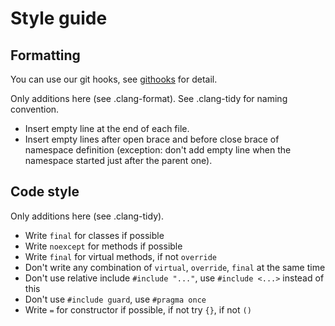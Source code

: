 # Style guide

## Formatting

You can use our git hooks, see [githooks](../.githooks) for detail.

Only additions here (see .clang-format). See .clang-tidy for naming convention.

* Insert empty line at the end of each file.
* Insert empty lines after open brace and before close brace of namespace definition
  (exception: don't add empty line when the namespace started just after the parent one).

## Code style

Only additions here (see .clang-tidy).

* Write `final` for classes if possible
* Write `noexcept` for methods if possible
* Write `final` for virtual methods, if not `override`
* Don't write any combination of `virtual`, `override`, `final` at the same time
* Don't use relative include `#include "..."`, use `#include <...>` instead of this
* Don't use `#include guard`, use `#pragma once`
* Write `=` for constructor if possible, if not try `{}`, if not `()`

